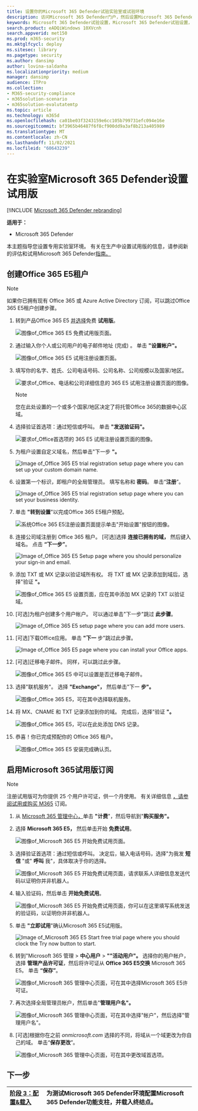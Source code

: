 ```yaml
---
title: 设置你的Microsoft 365 Defender试验实验室或试验环境
description: 访问Microsoft 365 Defender门户，然后设置Microsoft 365 Defender实验室环境
keywords: Microsoft 365 Defender试验设置，Microsoft 365 Defender试验设置，请尝试Microsoft 365 Defender，Microsoft 365 Defender测试设置
search.product: eADQiWindows 10XVcnh
search.appverid: met150
ms.prod: m365-security
ms.mktglfcycl: deploy
ms.sitesec: library
ms.pagetype: security
ms.author: dansimp
author: lovina-saldanha
ms.localizationpriority: medium
manager: dansimp
audience: ITPro
ms.collection:
- M365-security-compliance
- m365solution-scenario
- m365solution-evalutatemtp
ms.topic: article
ms.technology: m365d
ms.openlocfilehash: ca01be03f3243159e6cc105b799731efc094e16e
ms.sourcegitcommit: bf3965b46487f6f8cf900dd9a3af8b213a405989
ms.translationtype: MT
ms.contentlocale: zh-CN
ms.lasthandoff: 11/02/2021
ms.locfileid: "60643239"
---
```

# <a name="set-up-your-microsoft-365-defender-trial-in-a-lab-environment"></a>在实验室Microsoft 365 Defender设置试用版 

[!INCLUDE [Microsoft 365 Defender rebranding](../includes/microsoft-defender.md)]


**适用于：**
- Microsoft 365 Defender 

本主题指导您设置专用实验室环境。 有关在生产中设置试用版的信息，请参阅新的评估和试用Microsoft 365 Defender[指南。](eval-overview.md) 

## <a name="create-an-office-365-e5-trial-tenant"></a>创建Office 365 E5租户
>[!NOTE]
>如果你已拥有现有 Office 365 或 Azure Active Directory 订阅，可以跳过Office 365 E5租户创建步骤。

1. 转到产品Office 365 E5 [并选择](https://www.microsoft.com/microsoft-365/business/office-365-enterprise-e5-business-software?activetab=pivot%3aoverviewtab)免费 **试用版**。

   ![图像of_Office 365 E5 免费试用版页面。](../../media/mtp-eval-9.png)
  
2. 通过输入你个人或公司用户的电子邮件地址 (完成) 。 单击 **"设置帐户"。**

   ![图像of_Office 365 E5 试用注册设置页面。](../../media/mtp-eval-10.png)

3. 填写你的名字、姓氏、公司电话号码、公司名称、公司规模以及国家/地区。  

   ![要求of_Office、电话和公司详细信息的 365 E5 试用注册设置页面的图像。](../../media/mtp-eval-11.png)
   
   > [!NOTE]
   > 您在此处设置的一个或多个国家/地区决定了将托管Office 365的数据中心区域。
  
4. 选择验证首选项：通过短信或呼叫。 单击 **"发送验证码"。** 

   ![要求of_Office首选项的 365 E5 试用注册设置页面的图像。](../../media/mtp-eval-12.png)

5. 为租户设置自定义域名，然后单击"下一步 **"。**

   ![Image of_Office 365 E5 trial registration setup page where you can set up your custom domain name.](../../media/mtp-eval-13.png)
 
6. 设置第一个标识，即租户的全局管理员。 填写名称和 **密码**。 单击“**注册**”。

   ![Image of_Office 365 E5 trial registration setup page where you can set your business identity.](../../media/mtp-eval-14.png)

7. 单击 **"转到设置**"以完成Office 365 E5租户预配。

   ![系统Office 365 E5注册设置页面提示单击"开始设置"按钮的图像。](../../media/mtp-eval-15.png)

8. 连接公司域注册到 Office 365 租户。 [可选]选择 **连接已拥有的域，** 然后键入域名。 点击 **“下一步”**。

   ![Image of_Office 365 E5 Setup page where you should personalize your sign-in and email.](../../media/mtp-eval-16.png)
 
9. 添加 TXT 或 MX 记录以验证域所有权。 将 TXT 或 MX 记录添加到域后，选择"验证 **"。**

   ![图像of_Office 365 E5 设置页面，应在其中添加 MX 记录的 TXT 以验证域。](../../media/mtp-eval-17.png)
 
10. [可选]为租户创建多个用户帐户。 可以通过单击"下一步"跳过 **此步骤**。

    ![Image of_Office 365 E5 setup page where you can add more users.](../../media/mtp-eval-18.png)
 
11. [可选]下载Office应用。 单击 **"下一** 步"跳过此步骤。 

    ![Image of_Office 365 E5 page where you can install your Office apps.](../../media/mtp-eval-19.png)

12. [可选]迁移电子邮件。 同样，可以跳过此步骤。

    ![图像of_Office 365 E5 中可以设置是否迁移电子邮件。](../../media/mtp-eval-20.png)
 
13. 选择"联机服务"。 选择 **"Exchange"，** 然后单击"下一 **步"。** 

    ![图像of_Office 365 E5，可在其中选择联机服务。](../../media/mtp-eval-21.png)

14. 将 MX、CNAME 和 TXT 记录添加到你的域。 完成后，选择"验证 **"。**

    ![图像of_Office 365 E5，可以在此处添加 DNS 记录。](../../media/mtp-eval-22.png)
 
15. 恭喜！你已完成预配你的 Office 365 租户。

    ![图像of_Office 365 E5 安装完成确认页。](../../media/mtp-eval-23.png)

## <a name="enable-microsoft-365-trial-subscription"></a>启用Microsoft 365试用版订阅

>[!NOTE]
>注册试用版可为你提供 25 个用户许可证，供一个月使用。 有关详细信息 [，请参阅试用或购买 M365](../../commerce/try-or-buy-microsoft-365.md) 订阅。

1. 从 [Microsoft 365 管理中心，](https://admin.microsoft.com/)单击 **"计费**"，然后导航到"**购买服务"。**

2. 选择 **Microsoft 365 E5，** 然后单击开始 **免费试用**。 

   ![图像of_Microsoft 365 E5 开始免费试用页面。](../../media/mtp-eval-24.png)

3. 选择验证首选项：通过短信或呼叫。 决定后，输入电话号码，选择"为我发 **短信** "或" **呼叫** 我"，具体取决于你的选择。

   ![图像of_Microsoft 365 E5 开始免费试用页面，请求联系人详细信息发送代码以证明你并非机器人。](../../media/mtp-eval-25.png)
 
4. 输入验证码，然后单击 **开始免费试用**。

   ![图像of_Microsoft 365 E5 开始免费试用页面，你可以在这里填写系统发送的验证码，以证明你并非机器人。](../../media/mtp-eval-26.png)

5. 单击 **"立即试用**"确认Microsoft 365 E5试用版。

   ![Image of_Microsoft 365 E5 Start free trial page where you should clock the Try now button to start.](../../media/mtp-eval-27.png)
 
6. 转到"Microsoft 365 管理  >  **中心用户**  >  **""活动用户"。** 选择你的用户帐户，选择 **管理产品许可证**，然后将许可证从 **Office 365 E5交换** Microsoft 365 E5。 单击 **“保存”**。

   ![图像of_Microsoft 365 管理中心页面，可在其中选择Microsoft 365 E5许可证。](../../media/mtp-eval-28.png)
 
7. 再次选择全局管理员帐户，然后单击"**管理用户名"。**

   ![图像of_Microsoft 365 管理中心页面，可在其中选择"帐户"，然后选择"管理用户名"。](../../media/mtp-eval-29.png)

8. [可选]根据你在之前 *onmicrosoft.com* 选择的不同，将域从一个域更改为你自己的域。 单击“**保存更改**”。

   ![图像of_Microsoft 365 管理中心页面，可在其中更改域首选项。](../../media/mtp-eval-30.png)



## <a name="next-step"></a>下一步
|[阶段 3：配置&载入](config-m365d-eval.md) | 为测试Microsoft 365 Defender环境配置Microsoft 365 Defender功能支柱，并载入终结点。
|:-------|:-----|

